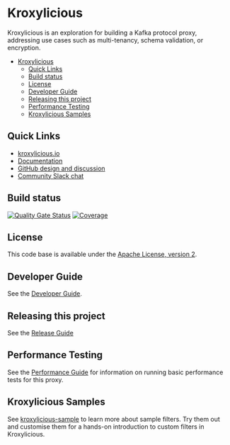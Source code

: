 # Kroxylicious

Kroxylicious is an exploration for building a Kafka protocol proxy,
addressing use cases such as multi-tenancy, schema validation, or encryption.

<!-- TOC -->
* [Kroxylicious](#kroxylicious)
  * [Quick Links](#quick-links)
  * [Build status](#build-status)
  * [License](#license)
  * [Developer Guide](#developer-guide)
  * [Releasing this project](#releasing-this-project)
  * [Performance Testing](#performance-testing)
  * [Kroxylicious Samples](#kroxylicious-samples)
<!-- TOC -->

## Quick Links
- [kroxylicious.io](https://www.kroxylicious.io)
- [Documentation](https://www.kroxylicious.io/kroxylicious)
- [GitHub design and discussion](https://github.com/kroxylicious/design)
- [Community Slack chat](https://kroxylicious.slack.com/)

## Build status
[![Quality Gate Status](https://sonarcloud.io/api/project_badges/measure?project=kroxylicious_kroxylicious&metric=alert_status)](https://sonarcloud.io/summary/new_code?id=kroxylicious_kroxylicious) [![Coverage](https://sonarcloud.io/api/project_badges/measure?project=kroxylicious_kroxylicious&metric=coverage)](https://sonarcloud.io/summary/new_code?id=kroxylicious_kroxylicious)

## License

This code base is available under the [Apache License, version 2](LICENSE).

## Developer Guide

See the [Developer Guide](DEV_GUIDE.md).

## Releasing this project

See the [Release Guide](RELEASING.md)

## Performance Testing

See the [Performance Guide](PERFORMANCE.md) for information on running basic performance tests for this proxy.

## Kroxylicious Samples

See [kroxylicious-sample](kroxylicious-sample) to learn more about sample filters. Try them out and customise them for a hands-on introduction to custom filters in Kroxylicious.